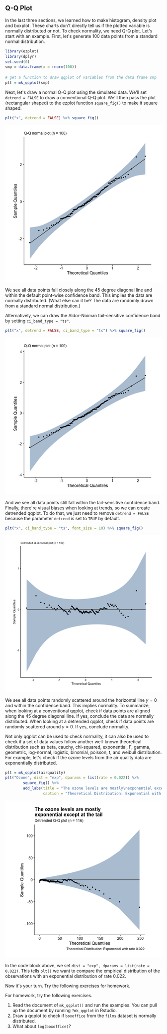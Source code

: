 ## Q-Q Plot

In the last three sections, we learned how to make histogram, density plot and
boxplot. These charts don't directly tell us if the plotted variable is normally
distributed or not. To check normality, we need Q-Q plot. Let's start with an
example. First, let's generate 100 data points from a standard normal distribution.

```r
library(ezplot)
library(dplyr)
set.seed(0)
smp = data.frame(x = rnorm(100))

# get a function to draw qqplot of variables from the data frame smp
plt = mk_qqplot(smp)
```

Next, let's draw a normal Q-Q plot using the simulated data. We'll set 
`detrend = FALSE` to draw a conventional Q-Q plot. We'll then pass the
plot (rectangular shaped) to the ezplot function `square_fig()` to make it 
square shaped. 

```r
plt("x", detrend = FALSE) %>% square_fig() 
```

![Normal Q-Q Plot of Simulated Data, poit-wise CI band](images/qqplot_smp_p1-1.png)

We see all data points fall closely along the 45 degree diagonal line and within 
the default point-wise confidence band. This implies the data are normally 
distributed. (What else can it be? The data are randomly drawn from a standard 
normal distribution.) 

Alternatively, we can draw the Aldor-Noiman tail-sensitive confidence band
by setting `ci_band_type = "ts"`. 

```r
plt("x", detrend = FALSE, ci_band_type = "ts") %>% square_fig()
```

![Normal Q-Q Plot of Simulated Data, tail-sensitive CI band](images/qqplot_smp_p2-1.png)

And we see all data points still fall within the tail-sensitive confidence band.  
Finally, there're visual biases when looking at trends, so we can create 
detrended qqplot. To do that, we just need to remove `detrend = FALSE` 
because the parameter `detrend` is set to `TRUE` by default.

```r
plt("x", ci_band_type = "ts", font_size = 10) %>% square_fig()
```

![Detrended Normal Q-Q Plot of Simulated Data, tail-sensitive CI band](images/qqplot_smp_p3-1.png)

We see all data points randomly scattered around the horizontal line $y = 0$ and
within the confidence band. This implies normality. To summarize, when
looking at a conventional qqplot, check if data points are aligned along the 45
degree diagonal line. If yes, conclude the data are normally distributed. When
looking at a detrended qqplot, check if data points are randomly scattered 
around $y = 0$. If yes, conclude normality. 

Not only qqplot can be used to check normality, it can also be used to check if
a set of data values follow another well-known theoretical distribution such as
beta, cauchy, chi-squared, exponential, F, gamma, geometric, log-normal, 
logistic, binomial, poisson, t, and weibull distribution. For example, let's 
check if the ozone levels from the air quality data are exponentially 
distributed.

```r
plt = mk_qqplot(airquality)
plt("Ozone", dist = "exp", dparams = list(rate = 0.022)) %>% 
        square_fig() %>%
        add_labs(title = "The ozone levels are mostly\nexponential except at the tail",
                 caption = "Theoretical Distribution: Exponential with rate 0.022")
```

![Detrended Exponential Q-Q Plot of Ozone Levels](images/qqplot_ozone-1.png)

In the code block above, we set `dist = "exp", dparams = list(rate = 0.022)`. 
This tells `plt()` we want to compare the empirical distribution of the 
observations with an exponential distribution of rate 0.022. 

Now it's your turn. Try the following exercises for homework.

For homework, try the following exercises.

1. Read the document of `mk_qqplot()` and run the examples. You can pull up the 
document by running `?mk_qqplot` in Rstudio. 
2. Draw a qqplot to check if `boxoffice` from the `films` dataset is normally distributed.
3. What about `log(boxoffice)`?
